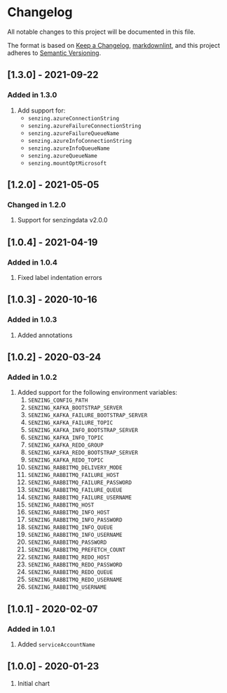 # Changelog

All notable changes to this project will be documented in this file.

The format is based on [Keep a Changelog](https://keepachangelog.com/en/1.0.0/),
[markdownlint](https://dlaa.me/markdownlint/),
and this project adheres to [Semantic Versioning](https://semver.org/spec/v2.0.0.html).

## [1.3.0] - 2021-09-22

### Added in 1.3.0

1. Add support for:
   - `senzing.azureConnectionString`
   - `senzing.azureFailureConnectionString`
   - `senzing.azureFailureQueueName`
   - `senzing.azureInfoConnectionString`
   - `senzing.azureInfoQueueName`
   - `senzing.azureQueueName`
   - `senzing.mountOptMicrosoft`

## [1.2.0] - 2021-05-05

### Changed in 1.2.0

1. Support for senzingdata v2.0.0

## [1.0.4] - 2021-04-19

### Added in 1.0.4

1. Fixed label indentation errors

## [1.0.3] - 2020-10-16

### Added in 1.0.3

1. Added annotations

## [1.0.2] - 2020-03-24

### Added in 1.0.2

1. Added support for the following environment variables:
    1. `SENZING_CONFIG_PATH`
    1. `SENZING_KAFKA_BOOTSTRAP_SERVER`
    1. `SENZING_KAFKA_FAILURE_BOOTSTRAP_SERVER`
    1. `SENZING_KAFKA_FAILURE_TOPIC`
    1. `SENZING_KAFKA_INFO_BOOTSTRAP_SERVER`
    1. `SENZING_KAFKA_INFO_TOPIC`
    1. `SENZING_KAFKA_REDO_GROUP`
    1. `SENZING_KAFKA_REDO_BOOTSTRAP_SERVER`
    1. `SENZING_KAFKA_REDO_TOPIC`
    1. `SENZING_RABBITMQ_DELIVERY_MODE`
    1. `SENZING_RABBITMQ_FAILURE_HOST`
    1. `SENZING_RABBITMQ_FAILURE_PASSWORD`
    1. `SENZING_RABBITMQ_FAILURE_QUEUE`
    1. `SENZING_RABBITMQ_FAILURE_USERNAME`
    1. `SENZING_RABBITMQ_HOST`
    1. `SENZING_RABBITMQ_INFO_HOST`
    1. `SENZING_RABBITMQ_INFO_PASSWORD`
    1. `SENZING_RABBITMQ_INFO_QUEUE`
    1. `SENZING_RABBITMQ_INFO_USERNAME`
    1. `SENZING_RABBITMQ_PASSWORD`
    1. `SENZING_RABBITMQ_PREFETCH_COUNT`
    1. `SENZING_RABBITMQ_REDO_HOST`
    1. `SENZING_RABBITMQ_REDO_PASSWORD`
    1. `SENZING_RABBITMQ_REDO_QUEUE`
    1. `SENZING_RABBITMQ_REDO_USERNAME`
    1. `SENZING_RABBITMQ_USERNAME`

## [1.0.1] - 2020-02-07

### Added in 1.0.1

1. Added `serviceAccountName`

## [1.0.0] - 2020-01-23

1. Initial chart
